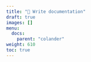 ```yaml
---
title: "🚧 Write documentation"
draft: true
images: []
menu:
  docs:
    parent: "colander"
weight: 610
toc: true
---
```

